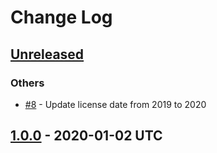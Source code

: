 # Change Log

## [Unreleased]

### Others

* [#8] - Update license date from 2019 to 2020

[Unreleased]: https://github.com/sounisi5011/object-rollback/compare/v1.0.0...master
[#8]: https://github.com/sounisi5011/object-rollback/pull/8

## [1.0.0] - 2020-01-02 UTC

[1.0.0]: https://github.com/sounisi5011/object-rollback/compare/da3ee4a6e88d86aab92773bca11e8980fc719d14...v1.0.0
